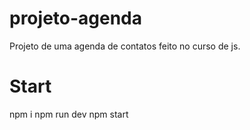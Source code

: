 # projeto-agenda
Projeto de uma agenda de contatos feito no curso de js.

# Start
npm i
npm run dev
npm start
